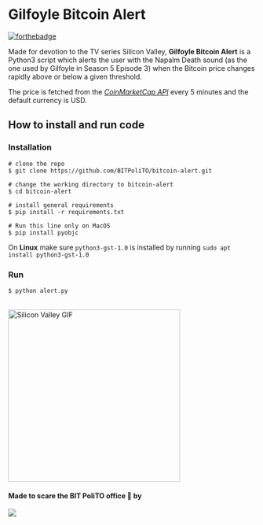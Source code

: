 # Gilfoyle Bitcoin Alert

[![forthebadge](https://forthebadge.com/images/badges/powered-by-black-magic.svg)](https://forthebadge.com)

Made for devotion to the TV series Silicon Valley, **Gilfoyle Bitcoin Alert** is a Python3 script which alerts the user with the Napalm Death sound (as the one used by Gilfoyle in Season 5 Episode 3) when the Bitcoin price changes rapidly above or below a given threshold.

The price is fetched from the [_CoinMarketCap API_](https://coinmarketcap.com/api/) every 5 minutes and the default currency is USD.

## How to install and run code
### Installation

```console
# clone the repo
$ git clone https://github.com/BITPoliTO/bitcoin-alert.git

# change the working directory to bitcoin-alert
$ cd bitcoin-alert

# install general requirements
$ pip install -r requirements.txt

# Run this line only on MacOS
$ pip install pyobjc
```
On **Linux** make sure `python3-gst-1.0` is installed by running `sudo apt install python3-gst-1.0`

### Run
```console
$ python alert.py
```

<br>
<img src="https://raw.githubusercontent.com/alessandroguggino/GilfoyleBTCAlert/master/gif_gilfoyle.gif" width="350" title="Silicon Valley GIF" />
<br>


#### Made to scare the BIT PoliTO office 👻 by  
  
<a href="https://github.com/BITPoliTO/bitcoin-alert/graphs/contributors">
  <img src="https://contrib.rocks/image?repo=BITPoliTO/bitcoin-alert" />
</a>
